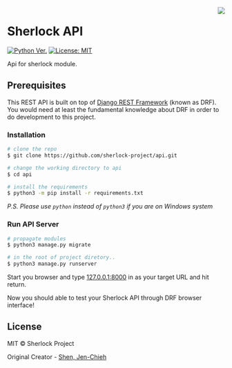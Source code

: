 <img align="right" src="https://user-images.githubusercontent.com/27065646/53551960-ae4dff80-3b3a-11e9-9075-cef786c69364.png"/>

# Sherlock API

[![Python Ver.](https://img.shields.io/badge/python-%3E=_3.6-green.svg)](https://www.python.org/downloads/)
[![License: MIT](https://img.shields.io/badge/License-MIT-blue.svg)](https://opensource.org/licenses/MIT)

Api for sherlock module.

## Prerequisites

This REST API is built on top of [Django REST Framework](https://www.django-rest-framework.org/)
(known as DRF). You would need at least the fundamental knowledge about DRF in
order to do development to this project.

### Installation

```sh
# clone the repo
$ git clone https://github.com/sherlock-project/api.git

# change the working directory to api
$ cd api

# install the requirements
$ python3 -m pip install -r requirements.txt
```

*P.S. Please use `python` instead of `python3` if you are on Windows system*

### Run API Server

```sh
# propagate modules
$ python3 manage.py migrate

# in the root of project diretory..
$ python3 manage.py runserver
```

Start you browser and type [127.0.0.1:8000](http://127.0.0.1:8000/) in as
your target URL and hit return.

Now you should able to test your Sherlock API through DRF browser interface!

## License

MIT © Sherlock Project

Original Creator - [Shen, Jen-Chieh](https://github.com/jcs090218)

